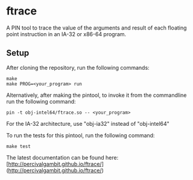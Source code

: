 ftrace
======

A PIN tool to trace the value of the arguments and result of each floating point instruction in an IA-32 or x86-64 program.

Setup
-----

After cloning the repository, run the following commands:

    make
    make PROG=<your_program> run

Alternatively, after making the pintool, to invoke it from the commandline run the following command:

    pin -t obj-intel64/ftrace.so -- <your_program>

For the IA-32 architecture, use "obj-ia32" instead of "obj-intel64"

To run the tests for this pintool, run the following command:

    make test

The latest documentation can be found here: [http://percivalgambit.github.io/ftrace/] (http://percivalgambit.github.io/ftrace/)
